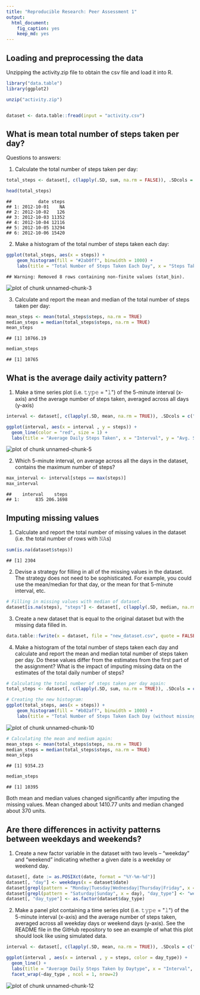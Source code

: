 ```yaml
---
title: "Reproducible Research: Peer Assessment 1"
output: 
  html_document: 
    fig_caption: yes
    keep_md: yes
---
```



## Loading and preprocessing the data
Unzipping the activity.zip file to obtain the csv file and load it into R.


```r
library("data.table")
library(ggplot2)

unzip("activity.zip")


dataset <- data.table::fread(input = "activity.csv")
```


## What is mean total number of steps taken per day?
Questions to answers:
1. Calculate the total number of steps taken per day:


```r
total_steps <- dataset[, c(lapply(.SD, sum, na.rm = FALSE)), .SDcols = c("steps"), by = .(date)] 

head(total_steps)
```

```
##          date steps
## 1: 2012-10-01    NA
## 2: 2012-10-02   126
## 3: 2012-10-03 11352
## 4: 2012-10-04 12116
## 5: 2012-10-05 13294
## 6: 2012-10-06 15420
```

2. Make a histogram of the total number of steps taken each day:


```r
ggplot(total_steps, aes(x = steps)) +
    geom_histogram(fill = "#2ab0ff", binwidth = 1000) +
    labs(title = "Total Number of Steps Taken Each Day", x = "Steps Taken", y = "Frequency")
```

```
## Warning: Removed 8 rows containing non-finite values (stat_bin).
```

![plot of chunk unnamed-chunk-3](figure/unnamed-chunk-3-1.png)

3. Calculate and report the mean and median of the total number of steps taken per day:

```r
mean_steps <- mean(total_steps$steps, na.rm = TRUE)
median_steps = median(total_steps$steps, na.rm = TRUE)
mean_steps
```

```
## [1] 10766.19
```

```r
median_steps
```

```
## [1] 10765
```

## What is the average daily activity pattern?
1. Make a time series plot (i.e. 𝚝𝚢𝚙𝚎 = "𝚕") of the 5-minute interval (x-axis) and the average number of steps taken, averaged across all days (y-axis)


```r
interval <- dataset[, c(lapply(.SD, mean, na.rm = TRUE)), .SDcols = c("steps"), by = .(interval)] 

ggplot(interval, aes(x = interval , y = steps)) +
  geom_line(color = "red", size = 1) +
  labs(title = "Average Daily Steps Taken", x = "Interval", y = "Avg. Steps per day")
```

![plot of chunk unnamed-chunk-5](figure/unnamed-chunk-5-1.png)

2. Which 5-minute interval, on average across all the days in the dataset, contains the maximum number of steps?


```r
max_interval <- interval[steps == max(steps)]
max_interval
```

```
##    interval    steps
## 1:      835 206.1698
```


## Imputing missing values

1. Calculate and report the total number of missing values in the dataset (i.e. the total number of rows with 𝙽𝙰s)


```r
sum(is.na(dataset$steps))
```

```
## [1] 2304
```


2. Devise a strategy for filling in all of the missing values in the dataset. The strategy does not need to be sophisticated. For example, you could use the mean/median for that day, or the mean for that 5-minute interval, etc.


```r
# Filling in missing values with median of dataset. 
dataset[is.na(steps), "steps"] <- dataset[, c(lapply(.SD, median, na.rm = TRUE)), .SDcols = c("steps")]
```


3. Create a new dataset that is equal to the original dataset but with the missing data filled in.


```r
data.table::fwrite(x = dataset, file = "new_dataset.csv", quote = FALSE)
```


4. Make a histogram of the total number of steps taken each day and calculate and report the mean and median total number of steps taken per day. Do these values differ from the estimates from the first part of the assignment? What is the impact of imputing missing data on the estimates of the total daily number of steps?



```r
# Calculating the total number of steps taken per day again:
total_steps <- dataset[, c(lapply(.SD, sum, na.rm = TRUE)), .SDcols = c("steps"), by = .(date)] 

# Creating the new histogram:
ggplot(total_steps, aes(x = steps)) +
    geom_histogram(fill = "#b02aff", binwidth = 1000) +
    labs(title = "Total Number of Steps Taken Each Day (without missing data)", x = "Steps Taken", y = "Frequency")
```

![plot of chunk unnamed-chunk-10](figure/unnamed-chunk-10-1.png)

```r
# Calculating the mean and medium again:
mean_steps <- mean(total_steps$steps, na.rm = TRUE)
median_steps = median(total_steps$steps, na.rm = TRUE)
mean_steps
```

```
## [1] 9354.23
```

```r
median_steps
```

```
## [1] 10395
```

Both mean and median values changed significantly after imputing the missing values. Mean changed about 1410.77 units and median changed about 370 units.

## Are there differences in activity patterns between weekdays and weekends?
1. Create a new factor variable in the dataset with two levels – “weekday” and “weekend” indicating whether a given date is a weekday or weekend day.

```r
dataset[, date := as.POSIXct(date, format = "%Y-%m-%d")]
dataset[, "day"] <- weekdays(x = dataset$date)
dataset[grepl(pattern = "Monday|Tuesday|Wednesday|Thursday|Friday", x = day), "day_type"] <- "weekday"
dataset[grepl(pattern = "Saturday|Sunday", x = day), "day_type"] <- "weekend"
dataset[, "day_type"] <- as.factor(dataset$day_type)
```
2. Make a panel plot containing a time series plot (i.e. 𝚝𝚢𝚙𝚎 = "𝚕") of the 5-minute interval (x-axis) and the average number of steps taken, averaged across all weekday days or weekend days (y-axis). See the README file in the GitHub repository to see an example of what this plot should look like using simulated data.


```r
interval <- dataset[, c(lapply(.SD, mean, na.rm = TRUE)), .SDcols = c("steps"), by = .(interval, day_type)] 

ggplot(interval , aes(x = interval , y = steps, color = day_type)) +
  geom_line() + 
  labs(title = "Average Daily Steps Taken by Daytype", x = "Interval", y = "No. of Steps Taken") + 
  facet_wrap(~day_type , ncol = 1, nrow=2)
```

![plot of chunk unnamed-chunk-12](figure/unnamed-chunk-12-1.png)
